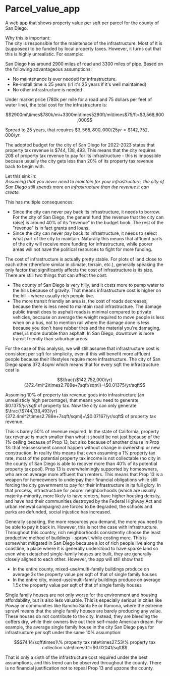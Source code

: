 # Parcel_value_app
A web app that shows property value per sqft per parcel for the county of San Diego.

Why this is important:  
The city is responsible for the maintenace of the infrastructure. Most of it is (supposed) to be funded by local property taxes. However, it turns out that this is highly unrealistic. For example:

San Diego has around 2900 miles of road and 3300 miles of pipe. Based on the following advantageous assumptions:
- No maintenance is ever needed for infrastructure.
- Re-install time is 25 years (irl it's 25 years if it's well maintained)
- No other infrastructure is needed

Under market price (780k per mile for a road and 75 dollars per feet of water line), the total cost for the infrastructure is:  
```math
2900mi\times$780k/mi+3300mi\times5280ft/mi\times$75/ft=$3,568,800,000
```

Spread to 25 years, that requires $`\$3,568,800,000/25yr=\$142,752,000/yr`$.

The adopted budget for the city of San Diego for 2022-2023 states that property tax revenue is $`\$744,138,493`$. This means that the city requires 20$ of property tax revenue to pay for its infrastructure - this is impossible because usually the city gets less than 20% of its property tax revenue back to begin with.

Let this sink in:  
*Assuming that you never need to maintain for your infrastructure, the city of San Diego still spends more on infrastructure than the revenue it can create.*

This has multiple consequences:
- Since the city can never pay back its infrastructure, it needs to borrow. For the city of San Diego, the general fund (the revenue that the city can raise) is around 40% of its "revenue" in the budget book. The rest of the "revenue" is in fact grants and loans.
- Since the city can never pay back its infrastructure, it needs to select what part of the city to maintain. Naturally this means that affluent parts of the city will receive more funding for infrastructure, while poorer areas will not have the political resources to fight for more funding.

The cost of infrastructure is actually pretty stable. For plots of land close to each other (therefore similar in climate, terrain, etc.), generally speaking the only factor that significantly affects the cost of infrastructure is its size. There are still two things that can affect the cost:
- The county of San Diego is very hilly, and it costs more to pump water to the hills because of gravity. That means infrastructure cost is higher on the hill - where usually rich people live.
- The more transit friendly an area is, the cost of roads decreases, because there is less need to maintain road infrastructure. The damage public transit does to asphalt roads is minimal compared to private vehicles, because on average the weight required to move people is less when on a bus, not to mention rail where the damage done is less because you don't have rubber tires and the material you're damaging, steel, is more durable than asphalt. In San Diego, downtown is more transit friendly than suburban areas.

For the case of this analysis, we will still assume that infrastructure cost is consistent per sqft for simplicity, even if this will benefit more affluent people because their lifestyles require more infrastructure. The city of San Diego spans $`372.4sqmi`$ which means that for every sqft the infrastructure cost is
```math
\frac{\$142,752,000/yr}{372.4mi^2\times2.788e+7sqft/sqmi}=\$0.01375/yr/sqft
```
Assuming 10% of property tax revenue goes into infrastructure (an unrealisticly high percentage), that means you need to generate $`\$0.1375/yr/sqft`$ of property tax. Now the city can only generate $`\frac{\$744,138,493/yr}{372.4mi^2\times2.788e+7sqft/sqmi}=\$0.07167/yr/sqft`$ of property tax revenue.

This is barely 50% of revenue required. In the state of California, property tax revenue is much smaller than what it should be not just because of the 1% ceiling because of Prop 13, but also because of another clause in Prop 13: that reassessment cannot happen without change in ownership or new construction. In reality this means that even assuming a 1% property tax rate, most of the potential property tax income is not collectable (no city in the county of San Diego is able to recover more than 40% of its potential property tax pool). Prop 13 is overwhelmingly supported by homeowners, who are on average more affluent than renters. This means that Prop 13 is a weapon for homeowners to underpay their financial obligations while still forcing the city government to pay for their infrastructure in its full glory. In that process, infrastructure for poorer neighborhoods (which are usually majority-minority, more likely to have renters, have higher housing density, and have had their communities destroyed by the Federal Highway Act and urban renewal campaigns) are forced to be degraded, the schools and parks are defunded, social injustice has increased.

Generally speaking, the more resources you demand, the more you need to be able to pay it back in. However, this is not the case with infrastructure. Throughout this country, rich neighborhoods consistently choose the least productive method of buildings - sprawl, while costing more. This is somewhat mitigated in San Diego because a lot of rich people live along the coastline, a place where it is generally understood to have sparse land so even when detached single-family houses are built, they are generally closely aligned to each other. However, the app will still show that:

- In the entire county, mixed-use/multi-family buildings produce on average 3x the property value per sqft of that of single family houses
- In the entire city, mixed-use/multi-family buildings produce on average 1.5x the property value per sqft of that of single family houses

Single family houses are not only worse for the environment and housing affordability, but is also less valuable. This is especially serious in cities like Poway or communities like Rancho Santa Fe or Ramona, where the extreme sprawl means that the single family houses are barely producing any value. These houses do not contribute to the city. Instead, they are bleeding the coffers dry, while their owners live out their self-made American dream. For example, the average single family house in the city San Diego pays for infrastructure per sqft under the same 10% assumption:
```math
$74.14/sqft\times1\% property tax rate\times27.53\% property tax collection rate\times0.1=$0.02041/sqft
```
That is only a sixth of the infrastructure cost required under the best assumptions, and this trend can be observed throughout the county. There is no financial justification not to repeal Prop 13 and upzone the county.

